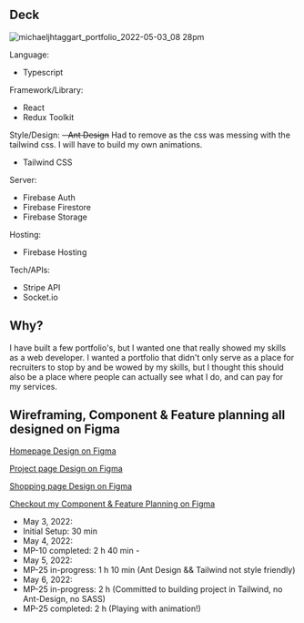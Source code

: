 ## Deck
![michaeljhtaggart_portfolio_2022-05-03_08 28pm](https://user-images.githubusercontent.com/63270278/166616460-4c70c26f-eebe-42a8-8605-aa0243903195.png)

Language:
- Typescript

Framework/Library:
- React
- Redux Toolkit

Style/Design:
~~- Ant Design~~ Had to remove as the css was messing with the tailwind css. I will have to build my own animations. 
- Tailwind CSS

Server:
- Firebase Auth
- Firebase Firestore
- Firebase Storage

Hosting:
- Firebase Hosting

Tech/APIs:
- Stripe API
- Socket.io

## Why?

I have built a few portfolio's, but I wanted one that really showed my skills as a web developer. I wanted a portfolio that didn't only serve as a place for recruiters to stop by and be wowed by my skills, but I thought this should also be a place where people can actually see what I do, and can pay for my services. 

## Wireframing, Component & Feature planning all designed on Figma

[Homepage Design on Figma](https://www.figma.com/proto/PylFPG95AnYZ78NPLPKWhI/Mobile-Wireframe?node-id=3%3A5&scaling=scale-down&page-id=0%3A1)

[Project page Design on Figma](https://www.figma.com/proto/PylFPG95AnYZ78NPLPKWhI/Mobile-Wireframe?node-id=116%3A88&scaling=scale-down&page-id=108%3A3)

[Shopping page Design on Figma](https://www.figma.com/proto/PylFPG95AnYZ78NPLPKWhI/Mobile-Wireframe?node-id=116%3A70&scaling=scale-down&page-id=108%3A2)

[Checkout my Component & Feature Planning on Figma](https://www.figma.com/file/HNJW3AaeYDgscIfiuuBQ0D/Component-Tree-for-Portfolio)


- May 3, 2022:
 - Initial Setup: 30 min
- May 4, 2022:
 - MP-10 completed: 2 h 40 min -
- May 5, 2022:
 - MP-25 in-progress: 1 h 10 min (Ant Design && Tailwind not style friendly)
- May 6, 2022: 
 - MP-25 in-progress: 2 h (Committed to building project in Tailwind, no Ant-Design, no SASS) 
 - MP-25 completed: 2 h (Playing with animation!)
